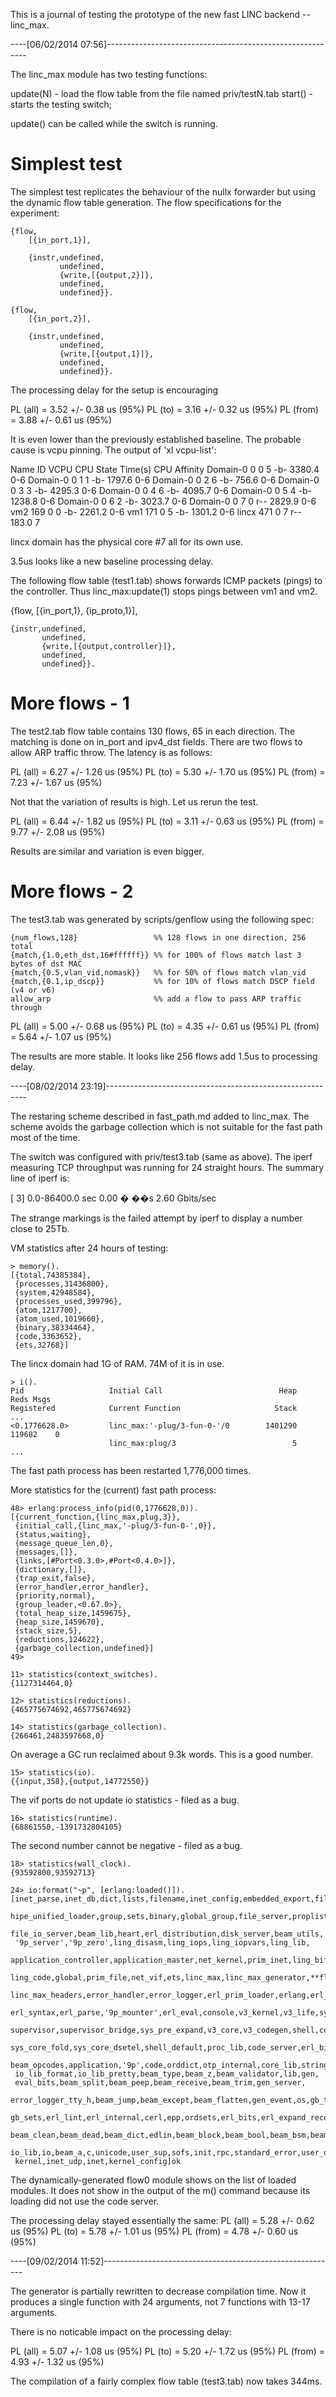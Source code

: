 
This is a journal of testing the prototype of the new fast LINC backend --
linc\_max.

----[06/02/2014 07:56]----------------------------------------------------------

The linc\_max module has two testing functions:

update(N) - load the flow table from the file named priv/testN.tab
start() - starts the testing switch; 

update() can be called while the switch is running.

# Simplest test

The simplest test replicates the behaviour of the nullx forwarder but using the
dynamic flow table generation. The flow specifications for the experiment:

```
{flow,
	[{in_port,1}],

	{instr,undefined,
		   undefined,
		   {write,[{output,2}]},
		   undefined,
		   undefined}}.

{flow,
	[{in_port,2}],
	
	{instr,undefined,
		   undefined,
		   {write,[{output,1}]},
		   undefined,
		   undefined}}.
```

The processing delay for the setup is encouraging

PL (all) = 3.52 +/- 0.38 us (95%)
PL (to) = 3.16 +/- 0.32 us (95%)
PL (from) = 3.88 +/- 0.61 us (95%)

It is even lower than the previously established baseline. The probable cause is
vcpu pinning. The output of 'xl vcpu-list':

Name                                ID  VCPU   CPU State   Time(s) CPU Affinity
Domain-0                             0     0    5   -b-    3380.4  0-6
Domain-0                             0     1    1   -b-    1797.6  0-6
Domain-0                             0     2    6   -b-     756.6  0-6
Domain-0                             0     3    3   -b-    4295.3  0-6
Domain-0                             0     4    6   -b-    4095.7  0-6
Domain-0                             0     5    4   -b-    1238.8  0-6
Domain-0                             0     6    2   -b-    3023.7  0-6
Domain-0                             0     7    0   r--    2829.9  0-6
vm2                                169     0    0   -b-    2261.2  0-6
vm1                                171     0    5   -b-    1301.2  0-6
lincx                              471     0    7   r--     183.0  7

lincx domain has the physical core #7 all for its own use.

3.5us looks like a new baseline processing delay.

The following flow table (test1.tab) shows forwards ICMP packets (pings) to the
controller. Thus linc\_max:update(1) stops pings between vm1 and vm2.

{flow,
	[{in_port,1},
	 {ip_proto,1}],

	{instr,undefined,
		   undefined,
		   {write,[{output,controller}]},
		   undefined,
		   undefined}}.

# More flows - 1

The test2.tab flow table contains 130 flows, 65 in each direction. The matching
is done on in_port and ipv4_dst fields. There are two flows to allow ARP traffic
throw. The latency is as follows:

PL (all) = 6.27 +/- 1.26 us (95%)
PL (to) = 5.30 +/- 1.70 us (95%)
PL (from) = 7.23 +/- 1.67 us (95%)

Not that the variation of results is high. Let us rerun the test.

PL (all) = 6.44 +/- 1.82 us (95%)
PL (to) = 3.11 +/- 0.63 us (95%)
PL (from) = 9.77 +/- 2.08 us (95%)

Results are similar and variation is even bigger.

# More flows - 2

The test3.tab was generated by scripts/genflow using the following spec:

```
{num_flows,128}					%% 128 flows in one direction, 256 total
{match,{1.0,eth_dst,16#ffffff}}	%% for 100% of flows match last 3 bytes of dst MAC
{match,{0.5,vlan_vid,nomask}}	%% for 50% of flows match vlan_vid
{match,{0.1,ip_dscp}}			%% for 10% of flows match DSCP field (v4 or v6)
allow_arp						%% add a flow to pass ARP traffic through
```

PL (all) = 5.00 +/- 0.68 us (95%)
PL (to) = 4.35 +/- 0.61 us (95%)
PL (from) = 5.64 +/- 1.07 us (95%)

The results are more stable. It looks like 256 flows add 1.5us to processing
delay.

----[08/02/2014 23:19]----------------------------------------------------------

The restaring scheme described in fast\_path.md added to linc\_max. The scheme
avoids the garbage collection which is not suitable for the fast path most of
the time.

The switch was configured with priv/test3.tab (same as above). The iperf
measuring TCP throughput was running for 24 straight hours. The summary line of
iperf is:

[  3]  0.0-86400.0 sec  0.00 � ��s  2.60 Gbits/sec

The strange markings is the failed attempt by iperf to display a number close
to 25Tb.

VM statistics after 24 hours of testing:

```
> memory().
[{total,74385384},
 {processes,31436800},
 {system,42948584},
 {processes_used,399796},
 {atom,1217700},
 {atom_used,1019660},
 {binary,38334464},
 {code,3363652},
 {ets,32768}]
```

The lincx domain had 1G of RAM. 74M of it is in use.

```
> i().
Pid                   Initial Call                          Heap     Reds Msgs
Registered            Current Function                     Stack
...
<0.1776628.0>         linc_max:'-plug/3-fun-0-'/0        1401290   119682    0
                      linc_max:plug/3                          5
...
```

The fast path process has been restarted 1,776,000 times.

More statistics for the (current) fast path process:

```
48> erlang:process_info(pid(0,1776628,0)).
[{current_function,{linc_max,plug,3}},
 {initial_call,{linc_max,'-plug/3-fun-0-',0}},
 {status,waiting},
 {message_queue_len,0},
 {messages,[]},
 {links,[#Port<0.3.0>,#Port<0.4.0>]},
 {dictionary,[]},
 {trap_exit,false},
 {error_handler,error_handler},
 {priority,normal},
 {group_leader,<0.67.0>},
 {total_heap_size,1459675},
 {heap_size,1459670},
 {stack_size,5},
 {reductions,124622},
 {garbage_collection,undefined}]
49> 
```

```
11> statistics(context_switches).
{1127314464,0}
```

```
12> statistics(reductions).
{465775674692,465775674692}
```

```
14> statistics(garbage_collection).
{266461,2483597668,0}
```

On average a GC run reclaimed about 9.3k words. This is a good number.

```
15> statistics(io).
{{input,358},{output,14772550}}
```

The vif ports do not update io statistics - filed as a bug.

```
16> statistics(runtime).
{68861550,-1391732804105}
```

The second number cannot be negative - filed as a bug.

```
18> statistics(wall_clock).
{93592800,93592713}
```

```
24> io:format("~p", [erlang:loaded()]).
[inet_parse,inet_db,dict,lists,filename,inet_config,embedded_export,file,
 hipe_unified_loader,group,sets,binary,global_group,file_server,proplists,
 file_io_server,beam_lib,heart,erl_distribution,disk_server,beam_utils,
 '9p_server','9p_zero',ling_disasm,ling_iops,ling_iopvars,ling_lib,
 application_controller,application_master,net_kernel,prim_inet,ling_bifs,
 ling_code,global,prim_file,net_vif,ets,linc_max,linc_max_generator,**flow0**,
 linc_max_headers,error_handler,error_logger,erl_prim_loader,erlang,erl_scan,
 erl_syntax,erl_parse,'9p_mounter',erl_eval,console,v3_kernel,v3_life,sys,
 supervisor,supervisor_bridge,sys_pre_expand,v3_core,v3_codegen,shell,compile,
 sys_core_fold,sys_core_dsetel,shell_default,proc_lib,code_server,erl_bifs,
 beam_opcodes,application,'9p',code,orddict,otp_internal,core_lib,string,
 io_lib_format,io_lib_pretty,beam_type,beam_z,beam_validator,lib,gen,
 eval_bits,beam_split,beam_peep,beam_receive,beam_trim,gen_server,
 error_logger_tty_h,beam_jump,beam_except,beam_flatten,gen_event,os,gb_trees,
 gb_sets,erl_lint,erl_internal,cerl,epp,ordsets,erl_bits,erl_expand_records,
 beam_clean,beam_dead,beam_dict,edlin,beam_block,beam_bool,beam_bsm,beam_asm,
 io_lib,io,beam_a,c,unicode,user_sup,sofs,init,rpc,standard_error,user_drv,
 kernel,inet_udp,inet,kernel_config]ok
```

The dynamically-generated flow0 module shows on the list of loaded modules. It
does not show in the output of the m() command because its loading did not use
the code server.

The processing delay stayed essentially the same:
PL (all) = 5.28 +/- 0.62 us (95%)
PL (to) = 5.78 +/- 1.01 us (95%)
PL (from) = 4.78 +/- 0.60 us (95%)

----[09/02/2014 11:52]----------------------------------------------------------

The generator is partially rewritten to decrease compilation time. Now it
produces a single function with 24 arguments, not 7 functions with 13-17
arguments.

There is no noticable impact on the processing delay:

PL (all) = 5.07 +/- 1.08 us (95%)
PL (to) = 5.20 +/- 1.72 us (95%)
PL (from) = 4.93 +/- 1.32 us (95%)

The compilation of a fairly complex flow table (test3.tab) now takes 344ms.


